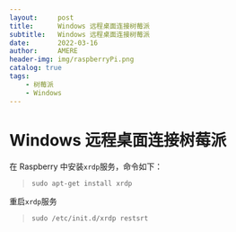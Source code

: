 ```yaml
---
layout:     post
title:      Windows 远程桌面连接树莓派
subtitle:   Windows 远程桌面连接树莓派
date:       2022-03-16
author:     AMERE
header-img: img/raspberryPi.png
catalog: true
tags:
    - 树莓派
    - Windows
---
```


# Windows 远程桌面连接树莓派

在 Raspberry 中安装`xrdp`服务，命令如下：

> ```shell
> sudo apt-get install xrdp
> ```

重启`xrdp`服务

> ```shell
> sudo /etc/init.d/xrdp restsrt
> ```